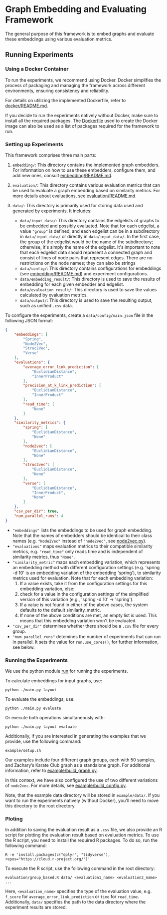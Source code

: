 # Graph Embedding and Evaluating Framework

The general purpose of this framework is to embed graphs and evaluate these embeddings using various evaluation metrics.

## Running Experiments

### Using a Docker Container

To run the experiments, we recommend using Docker. Docker simplifies the process of packaging and managing the framework across different environments, ensuring consistency and reliability.

For details on utilizing the implemented Dockerfile, refer to [docker/README.md](docker/README.md).

If you decide to run the experiments natively without Docker, make sure to install all the required packages. The [Dockerfile](docker/dockerfile) used to create the Docker image can also be used as a list of packages required for the framework to run.

### Setting up Experiments

This framework comprises three main parts:

1. `embedding/`: This directory contains the implemented graph embedders. For information on how to use these embedders, configure them, and add new ones, consult [embedding/README.md](embedding/README.md).

2. `evaluation/`: This directory contains various evaluation metrics that can be used to evaluate a graph embedding based on similarity metrics. For more details about evaluations, see [evaluation/README.md](evaluation/README.md).

3. `data/`: This directory is primarily used for storing data used and generated by experiments. It includes:
    - `data/input_data/`: This directory contains the edgelists of graphs to be embedded and possibly evaluated. Note that for each edgelist, a value `"group"` is defined, and each edgelist can be in a subdirectory in `data/input_data/` or directly in `data/input_data/`. In the first case, the group of the edgelist would be the name of the subdirectory; otherwise, it's simply the name of the edgelist. It's important to note that each edgelist data should represent a connected graph and consist of lines of node pairs that represent edges. There are no restrictions on the node names; they can also be strings
    - `data/config/`: This directory contains configurations for embeddings (see [embedding/README.md](embedding/README.md)) and experiment configurations.
    - `data/embedding_result/`: This directory is used to save the results of embedding for each given embedder and edgelist.
    - `data/evaluation_result/`: This directory is used to save the values calculated by evaluation metrics.
    - `data/output/`: This directory is used to save the resulting output, such as unified `.csv` data.

To configure the experiments, create a `data/config/main.json` file in the following JSON format:

```json
{
    "embeddings": [
        "Spring",
        "Node2Vec",
        "Struc2Vec",
        "Verse"
    ],
    "evaluations": {
        "average_error_link_prediction": [
            "EuclidianDistance",
            "InnerProduct"
        ],
        "precision_at_k_link_prediction": [
            "EuclidianDistance",
            "InnerProduct"
        ],
        "read_time": [
            "None"
        ]
    },
    "similarity_metrics": {
        "spring": [
            "EuclidianDistance",
            "None"
        ],
        "node2vec": [
            "EuclidianDistance",
            "None"
        ],
        "struc2vec": [
            "EuclidianDistance",
            "None"
        ],
        "verse": [
            "EuclidianDistance",
            "InnerProduct",
            "None"
        ]
    },
    "csv_per_dir": true,
    "num_parallel_runs": 4
}
```

* `"embeddings"` lists the embeddings to be used for graph embedding. Note that the names of embedders should be identical to their class names (e.g. `"Node2Vec"` instead of `"node2vec"`, see [node2vec.py](embedding/node2vec/node2vec.py)).
* `"evaluations"` maps evaluation metrics to their compatible similarity metrics, e.g. `"read_time"` only reads time and is independent of similarity metrics, thus `"None"`.
* `"similarity_metric"` maps each embedding variation, which represents an embedding method with different configuration settings (e.g. 'spring -d 10' is an embedding variation of the embedding 'spring'), to similarity metrics used for evaluation. Note that for each embedding variation:
    1. If a value exists, take it from the configuration settings for this embedding variation, else:
    2. check for a value in the configuration settings of the simplified version of this variation (e.g., 'spring -d 10' -> 'spring').
    3. If a value is not found in either of the above cases, the system defaults to the default similarity_metric.
    4. If none of the above conditions are met, an empty list is used. This means that this embedding variation won't be evaluated.
* `"csv_per_dir"` determines whether there should be a `.csv` file for every group.
* `"num_parallel_runs"` detemines the number of experiments that can run in parallel. It sets the value for `run.use_cores()`, for further information, see below.

### Running the Experiments

We use the python module [run](https://github.com/thobl/run) for running the experiments.

To calculate embeddings for input graphs, use:

```terminal
python ./main.py layout
```

To evaluate the embeddings, use:

```terminal
python ./main.py evaluate
```

Or execute both operations simultaneously with:

```
python ./main.py layout evaluate
```

Additionally, if you are interested in generating the examples that we provide, use the following command:

```terminal
example/setup.sh
```

Our examples include four different graph groups, each with 50 samples, and Zachary’s Karate Club graph as a standalone graph. For additional information, refer to [example/build_graph.py](example/build_graph.py).

In this context, we have also configured the use of two different variations of `node2vec`. For more details, see [example/build_config.py](example/build_config.py).

Note, that the example data directory will be stored in `example/data/`. If you want to run the experiments natively (without Docker), you'll need to move this directory to the root directory.

### Ploting

In addition to saving the evaluation result as a `.csv` file, we also provide an R script for plotting the evaluation result based on evaluation metrics. To use the R script, you need to install the required R packages. To do so, run the following command:

```terminal
R -e 'install.packages(c("dplyr", "tidyverse"), repos="https://cloud.r-project.org/")'
```

To execute the R script, use the following command in the root directory:

```terminal
evaluation/group_based.R data/ <evaluation1_name> <evaluation2_name> ...
```

Here, `<evaluation_name>` specifies the type of the evaluation value, e.g. `f_score` for `average_error_link_prediction` or `time` for `read_time`. Additionally, `data/` specifies the path to the data directory where the experiment results are stored.